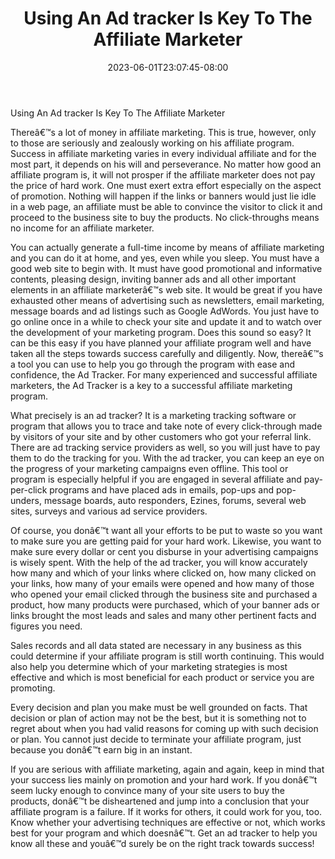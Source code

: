 ﻿---
title: "Using An Ad tracker Is Key To The Affiliate Marketer"
date: 2023-06-01T23:07:45-08:00
description: "35 divers marketing articles Tips for Web Success"
featured_image: "/images/35 divers marketing articles.jpg"
tags: ["35 divers marketing articles"]
---

Using An Ad tracker Is Key To The Affiliate Marketer 


Thereâ€™s a lot of money in affiliate marketing. This is true, however, only to those are seriously and zealously working on his affiliate program. Success in affiliate marketing varies in every individual affiliate and for the most part, it depends on his will and perseverance. No matter how good an affiliate program is, it will not prosper if the affiliate marketer does not pay the price of hard work. One must exert extra effort especially on the aspect of promotion. Nothing will happen if the links or banners would just lie idle in a web page, an affiliate must be able to convince the visitor to click it and proceed to the business site to buy the products. No click-throughs means no income for an affiliate marketer.

You can actually generate a full-time income by means of affiliate marketing and you can do it at home, and yes, even while you sleep. You must have a good web site to begin with. It must have good promotional and informative contents, pleasing design, inviting banner ads and all other important elements in an affiliate marketerâ€™s web site. It would be great if you have exhausted other means of advertising such as newsletters, email marketing, message boards and ad listings such as Google AdWords. You just have to go online once in a while to check your site and update it and to watch over the development of your marketing program. Does this sound so easy? 
It can be this easy if you have planned your affiliate program well and have taken all the steps towards success carefully and diligently. Now, thereâ€™s a tool you can use to help you go through the program with ease and confidence, the Ad Tracker. For many experienced and successful affiliate marketers, the Ad Tracker is a key to a successful affiliate marketing program.
 
What precisely is an ad tracker? It is a marketing tracking software or program that allows you to trace and take note of every click-through made by visitors of your site and by other customers who got your referral link. There are ad tracking service providers as well, so you will just have to pay them to do the tracking for you. With the ad tracker, you can keep an eye on the progress of your marketing campaigns even offline. This tool or program is especially helpful if you are engaged in several affiliate and pay-per-click programs and have placed ads in emails, pop-ups and pop-unders, message boards, auto responders, Ezines, forums, several web sites, surveys and various ad service providers. 

Of course, you donâ€™t want all your efforts to be put to waste so you want to make sure you are getting paid for your hard work. Likewise, you want to make sure every dollar or cent you disburse in your advertising campaigns is wisely spent. With the help of the ad tracker, you will know accurately how many and which of your links where clicked on, how many clicked on your links, how many of your emails were opened and how many of those who opened your email clicked through the business site and purchased a product, how many products were purchased, which of your banner ads or links brought the most leads and sales and many other pertinent facts and figures you need.

Sales records and all data stated are necessary in any business as this could determine if your affiliate program is still worth continuing. This would also help you determine which of your marketing strategies is most effective and which is most beneficial for each product or service you are promoting.  

Every decision and plan you make must be well grounded on facts. That decision or plan of action may not be the best, but it is something not to regret about when you had valid reasons for coming up with such decision or plan. You cannot just decide to terminate your affiliate program, just because you donâ€™t earn big in an instant.

If you are serious with affiliate marketing, again and again, keep in mind that your success lies mainly on promotion and your hard work. If you donâ€™t seem lucky enough to convince many of your site users to buy the products, donâ€™t be disheartened and jump into a conclusion that your affiliate program is a failure. If it works for others, it could work for you, too. Know whether your advertising techniques are effective or not, which works best for your program and which doesnâ€™t. Get an ad tracker to help you know all these and youâ€™d surely be on the right track towards success!  



